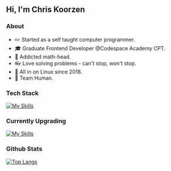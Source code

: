 ## Hi, I'm Chris Koorzen



### About

- ✏️ Started as a self taught computer programmer.
- 🎓 Graduate Frontend Developer @Codespace Academy CPT.
- 🔢 Addicted math-head.
- 👓 Love solving problems - can't stop, won't stop.
- 🐧 All in on Linux since 2018.
- 👬 Team Human.


### Tech Stack

[![My Skills](https://skillicons.dev/icons?i=react,html,css,js,tailwind,python,django,postgres,php,git,bash,docker,linux,htmx&perline=5)](https://skillicons.dev)

### Currently Upgrading

[![My Skills](https://skillicons.dev/icons?i=go)](https://skillicons.dev)

### Github Stats
  
[![Top Langs](https://github-readme-stats.vercel.app/api/top-langs/?username=chriskoorzen&layout=compact)](https://github.com/anuraghazra/github-readme-stats)
